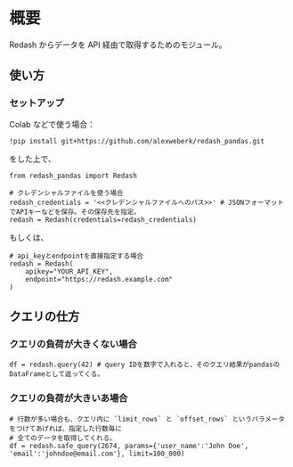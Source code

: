 # 概要

Redash からデータを API 経由で取得するためのモジュール。

## 使い方

### セットアップ

Colab などで使う場合：

```
!pip install git+https://github.com/alexweberk/redash_pandas.git
```

をした上で、

```
from redash_pandas import Redash

# クレデンシャルファイルを使う場合
redash_credentials = '<<クレデンシャルファイルへのパス>>' # JSONフォーマットでAPIキーなどを保存。その保存先を指定。
redash = Redash(credentials=redash_credentials)
```

もしくは、

```
# api_keyとendpointを直接指定する場合
redash = Redash(
    apikey="YOUR_API_KEY",
    endpoint="https://redash.example.com"
)
```

## クエリの仕方

### クエリの負荷が大きくない場合

```
df = redash.query(42) # query IDを数字で入れると、そのクエリ結果がpandasのDataFrameとして返ってくる。
```

### クエリの負荷が大きいあ場合

```
# 行数が多い場合も、クエリ内に `limit_rows` と `offset_rows` というパラメータをつけてあげれば、指定した行数毎に
# 全てのデータを取得してくれる。
df = redash.safe_query(2674, params={'user_name':'John Doe', 'email':'johndoe@email.com'}, limit=100_000)
```
